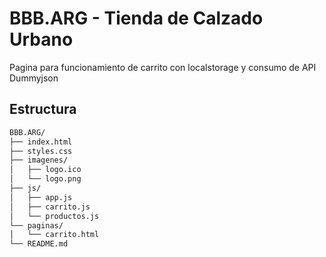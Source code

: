 # BBB.ARG - Tienda de Calzado Urbano 

Pagina para funcionamiento de carrito con localstorage y consumo de API Dummyjson

## Estructura

```bash
BBB.ARG/
├── index.html
├── styles.css
├── imagenes/
│   ├── logo.ico
│   └── logo.png
├── js/
│   ├── app.js
│   ├── carrito.js
│   └── productos.js
└── paginas/
│   └── carrito.html
└── README.md
```


 
